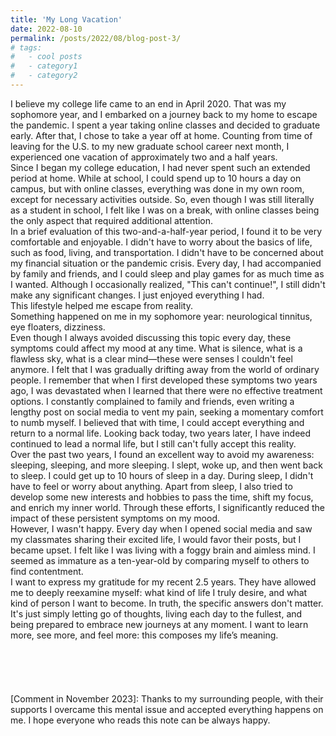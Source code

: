```yaml
---
title: 'My Long Vacation'
date: 2022-08-10
permalink: /posts/2022/08/blog-post-3/
# tags:
#   - cool posts
#   - category1
#   - category2
---
```


I believe my college life came to an end in April 2020. That was my sophomore year, and I embarked on a journey back to my home to escape the pandemic. I spent a year taking online classes and decided to graduate early. After that, I chose to take a year off at home. Counting from time of leaving for the U.S. to my new graduate school career next month, I experienced one vacation of approximately two and a half years. \
Since I began my college education, I had never spent such an extended period at home. While at school, I could spend up to 10 hours a day on campus, but with online classes, everything was done in my own room, except for necessary activities outside. So, even though I was still literally as a student in school, I felt like I was on a break, with online classes being the only aspect that required additional attention. \
In a brief evaluation of this two-and-a-half-year period, I found it to be very comfortable and enjoyable. I didn't have to worry about the basics of life, such as food, living, and transportation. I didn't have to be concerned about my financial situation or the pandemic crisis. Every day, I had accompanied by family and friends, and I could sleep and play games for as much time as I wanted. Although I occasionally realized, "This can't continue!", I still didn't make any significant changes. I just enjoyed everything I had. \
This lifestyle helped me escape from reality. \
Something happened on me in my sophomore year: neurological tinnitus, eye floaters, dizziness. \
Even though I always avoided discussing this topic every day, these symptoms could affect my mood at any time. What is silence, what is a flawless sky, what is a clear mind—these were senses I couldn't feel anymore. I felt that I was gradually drifting away from the world of ordinary people.
I remember that when I first developed these symptoms two years ago, I was devastated when I learned that there were no effective treatment options. I constantly complained to family and friends, even writing a lengthy post on social media to vent my pain, seeking a momentary comfort to numb myself. I believed that with time, I could accept everything and return to a normal life. Looking back today, two years later, I have indeed continued to lead a normal life, but I still can't fully accept this reality. \
Over the past two years, I found an excellent way to avoid my awareness: sleeping, sleeping, and more sleeping. I slept, woke up, and then went back to sleep. I could get up to 10 hours of sleep in a day. During sleep, I didn't have to feel or worry about anything. Apart from sleep, I also tried to develop some new interests and hobbies to pass the time, shift my focus, and enrich my inner world. Through these efforts, I significantly reduced the impact of these persistent symptoms on my mood. \
However, I wasn't happy. Every day when I opened social media and saw my classmates sharing their excited life, I would favor their posts, but I became upset. I felt like I was living with a foggy brain and aimless mind. I seemed as immature as a ten-year-old by comparing myself to others to find contentment. \
I want to express my gratitude for my recent 2.5 years. They have allowed me to deeply reexamine myself: what kind of life I truly desire, and what kind of person I want to become. In truth, the specific answers don't matter. It's just simply letting go of thoughts, living each day to the fullest, and being prepared to embrace new journeys at any moment. I want to learn more, see more, and feel more: this composes my life’s meaning.
<br/><br/>
<br/><br/>
<br/><br/>
[Comment in November 2023]: Thanks to my surrounding people, with their supports I overcame this mental issue and accepted everything happens on me. I hope everyone who reads this note can be always happy.
